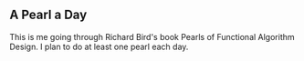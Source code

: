 ## A Pearl a Day

This is me going through Richard Bird's book Pearls of Functional Algorithm Design.
I plan to do at least one pearl each day.